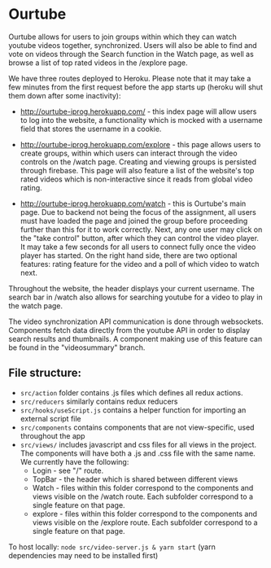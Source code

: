 # Ourtube

Ourtube allows for users to join groups within which they can watch youtube videos together, synchronized. Users will also be able to find and vote on videos through the Search function in the Watch page, as well as browse a list of top rated videos in the /explore page.

We have three routes deployed to Heroku. Please note that it may take a few minutes from the first request before the app starts up (heroku will shut them down after some inactivity):
* http://ourtube-iprog.herokuapp.com/ - this index page will allow users to log into the website, a functionality which is mocked with a username field that stores the username in a cookie.
* http://ourtube-iprog.herokuapp.com/explore - this page allows users to create groups, within which users can interact through the video controls on the /watch page. Creating and viewing groups is persisted through firebase. This page will also feature a list of the website's top rated videos which is non-interactive since it reads from global video rating.

* http://ourtube-iprog.herokuapp.com/watch - this is Ourtube's main page. Due to backend not being the focus of the assignment, all users must have loaded the page and joined the group before proceeding further than this for it to work correctly. Next, any one user may click on the "take control" button, after which they can control the video player. It may take a few seconds for all users to connect fully once the video player has started. On the right hand side, there are two optional features: rating feature for the video and a poll of which video to watch next.

Throughout the website, the header displays your current username. The search bar in /watch  also allows for searching youtube for a video to play in the watch page.

The video synchronization API communication is done through websockets. Components fetch data directly from the youtube API in order to display search results and thumbnails. A component making use of this feature can be found in the "videosummary" branch.

## File structure:
* `src/action` folder contains .js files which defines all redux actions.
* `src/reducers` similarly contains redux reducers
* `src/hooks/useScript.js` contains a helper function for importing an external script file
* `src/components` contains components that are not view-specific, used throughout the app
* `src/views/` includes javascript and css files for all views in the project. The components will have both a .js and .css file with the same name. We currently have the following:
  * Login - see "/" route.
  * TopBar - the header which is shared between different views
  * Watch - files within this folder correspond to the components and views visible on the /watch route. Each subfolder correspond to a single feature on that page.
  * explore - files within this folder correspond to the components and views visible on the /explore route. Each subfolder correspond to a single feature on that page.


To host locally:
`node src/video-server.js & yarn start` (yarn dependencies may need to be installed first)
